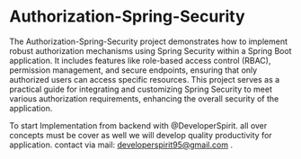 # Authorization-Spring-Security

The Authorization-Spring-Security project demonstrates how to implement robust authorization mechanisms using Spring Security within a Spring Boot application. It includes features like role-based access control (RBAC), permission management, and secure endpoints, ensuring that only authorized users can access specific resources. This project serves as a practical guide for integrating and customizing Spring Security to meet various authorization requirements, enhancing the overall security of the application.

To start Implementation from backend with @DeveloperSpirit. all over concepts must be cover as well we will develop quality productivity for application. contact via mail: developerspirit95@gmail.com .
